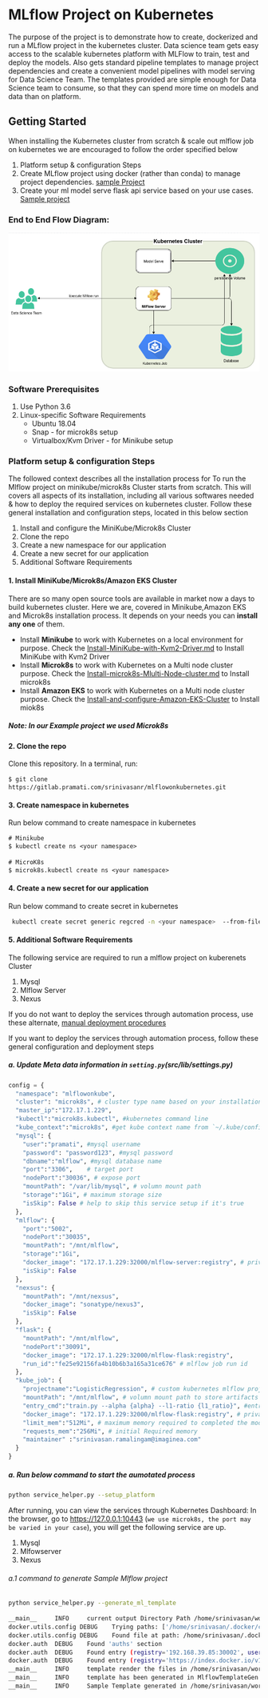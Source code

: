 # MLflow Project on Kubernetes
  
The purpose of the project is to demonstrate how to create, dockerized and run a
MLflow project in the kubernetes cluster. Data science team gets easy access to the 
scalable kubernetes platform with MLFlow to train, test and deploy the models. 
Also gets standard pipeline templates to manage project dependencies and create 
a convenient model pipelines with model serving for Data Science Team. The templates 
provided are simple enough for Data Science team to consume, so that they can spend
more time on models and data than on platform.


## Getting Started

When installing the Kubernetes cluster from scratch & scale out mlflow job on kubernetes we are encouraged to follow the order specified below
1. Platform setup & configuration Steps
2. Create MLflow project using docker (rather than conda) to manage project dependencies. [sample Project](examples/LogisticRegression)
3. Create your ml model serve flask api service based on your use cases. [Sample project](examples/FlaskMlflowServe)

### End to End Flow Diagram:
![wkg](doc/uploads/flow_dia.png)
### Software Prerequisites
1. Use Python 3.6
2. Linux-specific Software Requirements
   * Ubuntu 18.04
   * Snap  - for microk8s setup
   * Virtualbox/Kvm Driver - for Minikube setup

### Platform setup & configuration Steps
The followed context describes all the installation process for To run the Mlflow project on  minikube/microk8s Cluster starts from scratch. This will covers all aspects of its installation, including all various softwares needed & how to deploy the required services on kubernetes cluster. Follow these general installation and configuration steps, located in this below section

1. Install and configure the MiniKube/Microk8s Cluster
2. Clone the repo
3. Create a new namespace for our application
4. Create a new secret for our application
5. Additional Software Requirements

#### 1. Install MiniKube/Microk8s/Amazon EKS Cluster
There are so many open source tools are available in market now a days to build kubernetes cluster. Here we are, covered in Minikube,Amazon EKS and Microk8s installation process. It depends on your needs you can **install any one** of them.
* Install **Minikube** to work with Kubernetes on a local environment for purpose. Check the [Install-MiniKube-with-Kvm2-Driver.md](doc/Install-MiniKube-with-Kvm2-Driver.md) to Install MiniKube with Kvm2 Driver
* Install **Microk8s** to work with Kubernetes on a Multi node cluster purpose. Check the [Install-microk8s-Mlulti-Node-cluster.md](doc/Install-microk8s(Mlulti-Node-cluster).md) to Install microk8s
* Install **Amazon EKS** to work with Kubernetes on a Multi node cluster purpose. Check the [Install-and-configure-Amazon-EKS-Cluster](doc/Install-and-configure-Amazon-EKS-Cluster.md) to Install miok8s

##### Note: In our Example project we used Microk8s

#### 2. Clone the repo
Clone this repository. In a terminal, run:

```
$ git clone https://gitlab.pramati.com/srinivasanr/mlflowonkubernetes.git
```
#### 3. Create namespace in kubernetes
Run below command to create namespace in kubernetes
```
# Minikube
$ kubectl create ns <your namespace>

# MicroK8s
$ microk8s.kubectl create ns <your namespace>
```

#### 4. Create a new secret for our application
Run below command to create secret in kubernetes
```bash
 kubectl create secret generic regcred -n <your namespace>  --from-file=.dockerconfigjson=/home/<username>/.docker/config.json --type=kubernetes.io/dockerconfigjson #replace username & namespace
```

#### 5. Additional Software Requirements
The following service are required to run a mlflow project on kuberenets Cluster
1. Mysql
2. Mlflow Server
3. Nexus

If you do not want to deploy the services through  automation process, use these alternate, [manual deployment procedures](doc/Manual-Deployment-process-for-additional-required-service.md)

If you want to deploy the services through automation process, follow these general configuration and deployment steps
##### a. Update Meta data information in `setting.py`(src/lib/settings.py)
```python
config = {
  "namespace": "mlflowonkube",
  "cluster": "microk8s", # cluster type name based on your installation
  "master_ip":"172.17.1.229",  
  "kubectl":"microk8s.kubectl", #kubernetes command line
  "kube_context":"microk8s", #get kube context name from `~/.kube/config` file
  "mysql": {
    "user":"pramati", #mysql username
    "password": "password123", #mysql password
    "dbname":"mlflow", #mysql database name
    "port":"3306",    # target port
    "nodePort":"30036", # expose port 
    "mountPath": "/var/lib/mysql", # volumn mount path
    "storage":"1Gi", # maximum storage size
    "isSkip": False # help to skip this service setup if it's true
  },
  "mlflow": {
    "port":"5002",
    "nodePort":"30035",
    "mountPath": "/mnt/mlflow", 
    "storage":"1Gi",
    "docker_image": "172.17.1.229:32000/mlflow-server:registry", # private microk8s Docker registry image name
    "isSkip": False
  },
  "nexsus": {
    "mountPath": "/mnt/nexsus",
    "docker_image": "sonatype/nexus3",
    "isSkip": False
  },
  "flask": {
    "mountPath": "/mnt/mlflow",
    "nodePort":"30091",
    "docker_image": "172.17.1.229:32000/mlflow-flask:registry",
    "run_id":"fe25e92156fa4b10b6b3a165a31ce676" # mlflow job run id
  },
  "kube_job": {
    "projectname":"LogisticRegression", # custom kubernetes mlflow project name
    "mountPath": "/mnt/mlflow", # volumn mount path to store artifacts
    "entry_cmd":"train.py --alpha {alpha} --l1-ratio {l1_ratio}", #entry command to train model
    "docker_image": "172.17.1.229:32000/mlflow-flask:registry", # private microk8s Docker registry image name
    "limit_mem":"512Mi", # maximum memory required to completed the model training
    "requests_mem":"256Mi", # initial Required memory
    "maintainer" :"srinivasan.ramalingam@imaginea.com"
  }
}
```

##### a. Run below command to start the aumotated process
```bash
python service_helper.py --setup_platform
```

After running, you can view the services through Kubernetes Dashboard:
In the browser, go to https://127.0.0.1:10443 (``we use microk8s, the port may be varied in your case``), you will get the following service are up.
1. Mysql
2. Mlfowserver
3. Nexus

###### a.1 command to generate Sample Mlflow project
```bash
python service_helper.py --generate_ml_template
```
```bash
__main__     INFO     current output Directory Path /home/srinivasan/workspace_python/cluster_setup/output/1583304596398
docker.utils.config DEBUG    Trying paths: ['/home/srinivasan/.docker/config.json', '/home/srinivasan/.dockercfg']
docker.utils.config DEBUG    Found file at path: /home/srinivasan/.docker/config.json
docker.auth  DEBUG    Found 'auths' section
docker.auth  DEBUG    Found entry (registry='192.168.39.85:30002', username='admin')
docker.auth  DEBUG    Found entry (registry='https://index.docker.io/v1/', username='srinivasanpramati2020')
__main__     INFO     template render the files in /home/srinivasan/workspace_python/cluster_setup/src/lib/template/mlflow folder
__main__     INFO     template has been generated in MlflowTemplateGen service
__main__     INFO     Sample Template generated in /home/srinivasan/workspace_python/cluster_setup/output/1583304596398/mlflow_on_kubernetes folder
```
